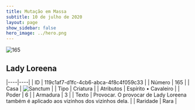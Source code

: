 ```yaml
---
title: Mutação em Massa
subtitle: 10 de julho de 2020
layout: page
show_sidebar: false
hero_image: ../hero.png
---
```


![165](https://cdn.keyforgegame.com/media/card_front/pt/479_165_WM5FCHMM98VC_pt.png)

## Lady Loreena

|----|----|
| ID | 119c1af7-d1fc-4cb6-abca-4f8c4f059c33 |
| Número | 165 |
| Casa | ![Sanctum](https://archonarcana.com/images/thumb/c/c7/Sanctum.png/22px-Sanctum.png "Santuário") |
| Tipo | Criatura |
| Atributos | Espírito • Cavaleiro |
| Poder | 6 |
| Armadura | 3 |
| Texto | Provocar.  O provocar de Lady Loreena também é aplicado aos vizinhos dos vizinhos dela. |
| Raridade | Rara |
